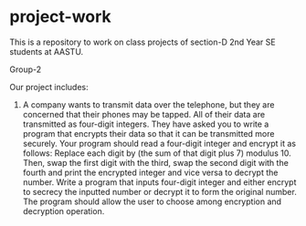 # project-work
This is a repository to work on class projects of section-D 2nd Year SE students at AASTU. 


Group-2

Our project includes:

1)    A company wants to transmit data over the telephone, but they are concerned that their phones may be tapped. All of their data are transmitted as four-digit integers. They have asked you to write a program that encrypts their data so that it can be transmitted more securely. Your program should read a four-digit integer and encrypt it as follows: Replace each digit by (the sum of that digit plus 7) modulus 10. Then, swap the first digit with the third, swap the second digit with the fourth and print the encrypted integer and vice versa to decrypt the number. Write a program that inputs four-digit integer and either encrypt to secrecy the inputted number or decrypt it to form the original number. The program should allow the user to choose among encryption and decryption operation.


